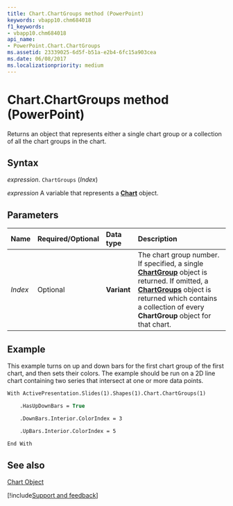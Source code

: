 ```yaml
---
title: Chart.ChartGroups method (PowerPoint)
keywords: vbapp10.chm684018
f1_keywords:
- vbapp10.chm684018
api_name:
- PowerPoint.Chart.ChartGroups
ms.assetid: 23339025-6d5f-b51a-e2b4-6fc15a903cea
ms.date: 06/08/2017
ms.localizationpriority: medium
---
```



# Chart.ChartGroups method (PowerPoint)

Returns an object that represents either a single chart group or a collection of all the chart groups in the chart.


## Syntax

_expression_. `ChartGroups` (_Index_)

_expression_ A variable that represents a **[Chart](PowerPoint.Chart.md)** object.


## Parameters



|Name|Required/Optional|Data type|Description|
|:-----|:-----|:-----|:-----|
| _Index_|Optional|**Variant**|The chart group number. If specified, a single **[ChartGroup](PowerPoint.ChartGroup.md)** object is returned. If omitted, a **[ChartGroups](PowerPoint.ChartGroups.md)** object is returned which contains a collection of every **ChartGroup** object for that chart.|

## Example

This example turns on up and down bars for the first chart group of the first chart, and then sets their colors. The example should be run on a 2D line chart containing two series that intersect at one or more data points.


```vb
With ActivePresentation.Slides(1).Shapes(1).Chart.ChartGroups(1)

    .HasUpDownBars = True

    .DownBars.Interior.ColorIndex = 3

    .UpBars.Interior.ColorIndex = 5

End With
```


## See also


[Chart Object](PowerPoint.Chart.md)

[!include[Support and feedback](~/includes/feedback-boilerplate.md)]